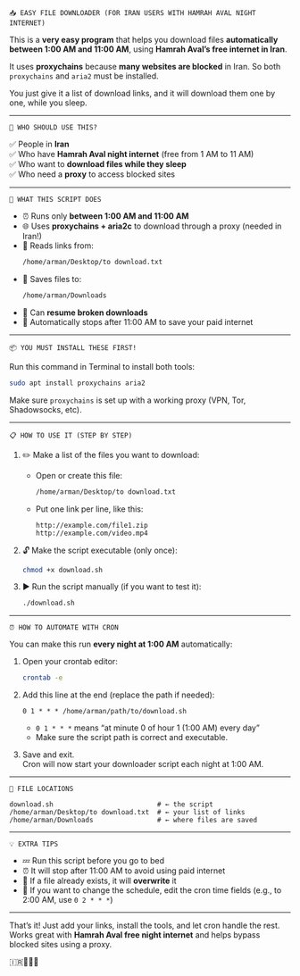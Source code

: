 ```
📥 EASY FILE DOWNLOADER (FOR IRAN USERS WITH HAMRAH AVAL NIGHT INTERNET)
```

This is a **very easy program** that helps you download files **automatically between 1:00 AM and 11:00 AM**, using **Hamrah Aval’s free internet in Iran**.

It uses **proxychains** because **many websites are blocked** in Iran. So both `proxychains` and `aria2` must be installed.

You just give it a list of download links, and it will download them one by one, while you sleep.

---

```
📢 WHO SHOULD USE THIS?
```

✅ People in **Iran**  
✅ Who have **Hamrah Aval night internet** (free from 1 AM to 11 AM)  
✅ Who want to **download files while they sleep**  
✅ Who need a **proxy** to access blocked sites

---

```
🔧 WHAT THIS SCRIPT DOES
```

- ⏰ Runs only **between 1:00 AM and 11:00 AM**  
- 🌐 Uses **proxychains + aria2c** to download through a proxy (needed in Iran!)  
- 📃 Reads links from:  
  ```bash
  /home/arman/Desktop/to download.txt
  ```  
- 💾 Saves files to:  
  ```bash
  /home/arman/Downloads
  ```  
- 🔁 Can **resume broken downloads**  
- 🧠 Automatically stops after 11:00 AM to save your paid internet  

---

```
📦 YOU MUST INSTALL THESE FIRST!
```

Run this command in Terminal to install both tools:

```bash
sudo apt install proxychains aria2
```

Make sure `proxychains` is set up with a working proxy (VPN, Tor, Shadowsocks, etc).

---

```
📋 HOW TO USE IT (STEP BY STEP)
```

1. ✏️ Make a list of the files you want to download:  
   - Open or create this file:  
     ```bash
     /home/arman/Desktop/to download.txt
     ```  
   - Put one link per line, like this:  
     ```
     http://example.com/file1.zip
     http://example.com/video.mp4
     ```

2. 🔓 Make the script executable (only once):  
   ```bash
   chmod +x download.sh
   ```

3. ▶️ Run the script manually (if you want to test it):  
   ```bash
   ./download.sh
   ```

---

```
⏰ HOW TO AUTOMATE WITH CRON
```

You can make this run **every night at 1:00 AM** automatically:

1. Open your crontab editor:
   ```bash
   crontab -e
   ```
2. Add this line at the end (replace the path if needed):
   ```
   0 1 * * * /home/arman/path/to/download.sh
   ```
   - `0 1 * * *` means “at minute 0 of hour 1 (1:00 AM) every day”
   - Make sure the script path is correct and executable.

3. Save and exit.  
   Cron will now start your downloader script each night at 1:00 AM.

---

```
📂 FILE LOCATIONS
```

```
download.sh                          # ← the script
/home/arman/Desktop/to download.txt  # ← your list of links
/home/arman/Downloads                # ← where files are saved
```

---

```
💡 EXTRA TIPS
```

- 💤 Run this script before you go to bed  
- ⏰ It will stop after 11:00 AM to avoid using paid internet  
- 🔄 If a file already exists, it will **overwrite** it  
- 🔄 If you want to change the schedule, edit the cron time fields (e.g., to 2:00 AM, use `0 2 * * *`)  

---

That’s it! Just add your links, install the tools, and let cron handle the rest.  
Works great with **Hamrah Aval free night internet** and helps bypass blocked sites using a proxy.

🇮🇷🌙📶💾

